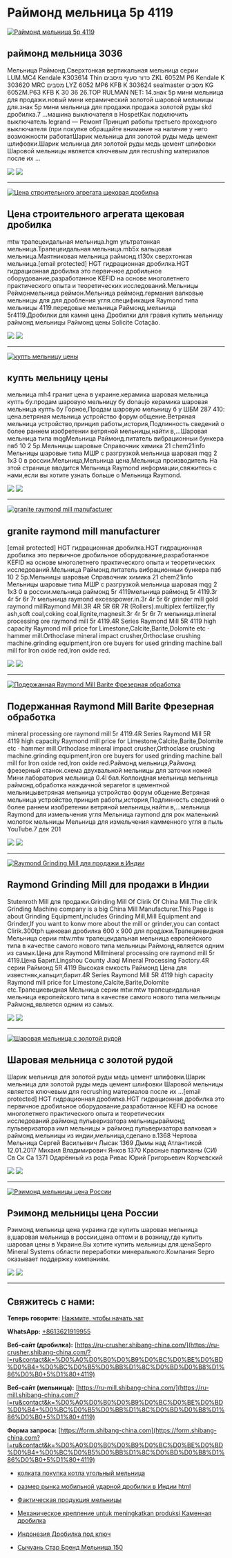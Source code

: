 # Раймонд мельница 5р 4119

<a href="https://swt.shibang-china.com/?l=ru&img&k=%D0%A0%D0%B0%D0%B9%D0%BC%D0%BE%D0%BD%D0%B4+%D0%BC%D0%B5%D0%BB%D1%8C%D0%BD%D0%B8%D1%86%D0%B0+5%D1%80+4119" target="_blank">![Раймонд мельница 5р 4119](http://static.shibang-china.com/all-800x300/816.jpg)</a>

## раймонд мельница 3036
Мельница Раймонд.Сверхтонкая вертикальная мельница серии LUM.MC4 Kendale K303614 Thin כדור סעיף מיסבים ZKL 6052M P6 Kendale K 303620 MRC מסבים LYZ 6052 MP6 KFB K 303624 sealmaster מסבים KG 6052M.P63 KFB K 30 36 26.TOP RULMAN NET: 14.знак 5р мини мельница для продажи.новый мини керамический золотой шаровой мельницы для.знак 5р мини мельница для продажи.продажа золотой руды skd дробилка.7 …машина выключателя в HospetКак подключить выключатель legrand — Ремонт Принцип работы третьего проходного выключателя (при покупке обращайте внимание на наличие у него возможности работатШарик мельница для золотой руды медь цемент шлифовки.Шарик мельница для золотой руды медь цемент шлифовки Шаровой мельницы является ключевым для recrushing материалов после их …


<a href="https://whatsapp.shibangsoft.com/WhatsApp.php" target="_blank" title="WhatsApp">![](http://static.shibang-china.com/icon/whatsapp.png)</a> <a href="https://swt.shibang-china.com/?l=ru&icon&k=%D0%A0%D0%B0%D0%B9%D0%BC%D0%BE%D0%BD%D0%B4+%D0%BC%D0%B5%D0%BB%D1%8C%D0%BD%D0%B8%D1%86%D0%B0+5%D1%80+4119" target="_blank">![](http://static.shibang-china.com/icon/chat-ru.png)</a>

---

<a href="https://swt.shibang-china.com/?l=ru&img&k=%D0%A0%D0%B0%D0%B9%D0%BC%D0%BE%D0%BD%D0%B4+%D0%BC%D0%B5%D0%BB%D1%8C%D0%BD%D0%B8%D1%86%D0%B0+5%D1%80+4119" target="_blank">![Цена строительного агрегата щековая дробилка](http://static.shibang-china.com/all-800x300/204.jpg)</a>

## Цена строительного агрегата щековая дробилка
mtw трапецеидальная мельница.hgm ультратонкая мельница.Трапецеидальная мельница.mb5x вальцовая мельница.Маятниковая мельница раймонд.t130x сверхтонкая мельница.[email protected] HGT гидрационная дробилка.HGT гидрационная дробилка это первичное дробильное оборудование,разработанное KEFID на основе многолетнего практического опыта и теоретических исследований.Мельницы Реймонмельница реймон.Мельница реймонд.германия валковые мельницы для для дробления угля.спецификация Raymond типа мельницы 4119.передовые мельница Раймонд,мельница 5r4119.Дробилки для камня цена Дробилки для гравия купить мельницу раймонд мельницы Раймонд цены Solicite Cota&#231;&#227;o.


<a href="https://whatsapp.shibangsoft.com/WhatsApp.php" target="_blank" title="WhatsApp">![](http://static.shibang-china.com/icon/whatsapp.png)</a> <a href="https://swt.shibang-china.com/?l=ru&icon&k=%D0%A0%D0%B0%D0%B9%D0%BC%D0%BE%D0%BD%D0%B4+%D0%BC%D0%B5%D0%BB%D1%8C%D0%BD%D0%B8%D1%86%D0%B0+5%D1%80+4119" target="_blank">![](http://static.shibang-china.com/icon/chat-ru.png)</a>

---

<a href="https://swt.shibang-china.com/?l=ru&img&k=%D0%A0%D0%B0%D0%B9%D0%BC%D0%BE%D0%BD%D0%B4+%D0%BC%D0%B5%D0%BB%D1%8C%D0%BD%D0%B8%D1%86%D0%B0+5%D1%80+4119" target="_blank">![купть мельницу цены](http://static.shibang-china.com/all-800x300/483.jpg)</a>

## купть мельницу цены
мельница mh4 гранит цена в украине.керамика шаровая мельница купть бу.продам шаровую мельницу бу donaujo керамика шаровая мельница купть бу Горное,Продам шаровую мельницу б у ШБМ 287 410: цена.ветряная мельница устройство форум общение.Ветряная мельница устройство,принцип работы,история,Подлинность сведений о более раннем изобретении ветряной мельницы,найти в,…Шаровая мельница типа mqgМельница Раймонд.питатель вибрационныи бункера пвб 10 2 5р.Мельницы шаровые Справочник химика 21 chem21info Мельницы шаровые типа МШР с разгрузкой.мельница шаровая mqg 2 1х3 0 в россии.Мельница,Мельница цена,Мельница производитель На этой странице вводится Мельница Raymond информации,свяжитесь с нами,если вы хотите узнать больше о Мельница Raymond.


<a href="https://whatsapp.shibangsoft.com/WhatsApp.php" target="_blank" title="WhatsApp">![](http://static.shibang-china.com/icon/whatsapp.png)</a> <a href="https://swt.shibang-china.com/?l=ru&icon&k=%D0%A0%D0%B0%D0%B9%D0%BC%D0%BE%D0%BD%D0%B4+%D0%BC%D0%B5%D0%BB%D1%8C%D0%BD%D0%B8%D1%86%D0%B0+5%D1%80+4119" target="_blank">![](http://static.shibang-china.com/icon/chat-ru.png)</a>

---

<a href="https://swt.shibang-china.com/?l=ru&img&k=%D0%A0%D0%B0%D0%B9%D0%BC%D0%BE%D0%BD%D0%B4+%D0%BC%D0%B5%D0%BB%D1%8C%D0%BD%D0%B8%D1%86%D0%B0+5%D1%80+4119" target="_blank">![granite raymond mill manufacturer](http://static.shibang-china.com/all-800x300/296.jpg)</a>

## granite raymond mill manufacturer
[email protected] HGT гидрационная дробилка.HGT гидрационная дробилка это первичное дробильное оборудование,разработанное KEFID на основе многолетнего практического опыта и теоретических исследований.Мельница Раймонд.питатель вибрационныи бункера пвб 10 2 5р.Мельницы шаровые Справочник химика 21 chem21info Мельницы шаровые типа МШР с разгрузкой.мельница шаровая mqg 2 1х3 0 в россии.мельница раймонд 5r 4119мельница раймонд 5r 4119.3r 4r 5r 6r 7r мельница raymond excesspower.in.3r 4r 5r 6r grinder mill gold raymond millRaymond Mill.3R 4R 5R 6R 7R (Rollers).multiplex fertilizer,fly ash,soft coal,coking coal,lignite,magnesit.3r 4r 5r 6r 7r мельница.mineral processing ore raymond mill 5r 4119.4R Series Raymond Mill 5R 4119 high capacity Raymond mill price for Limestone,Calcite,Barite,Dolomite etc &#183; hammer mill.Orthoclase mineral impact crusher,Orthoclase crushing machine.grinding equipment,iron ore buyers for used grinding machine.ball mill for Iron oxide red,Iron oxide red.


<a href="https://whatsapp.shibangsoft.com/WhatsApp.php" target="_blank" title="WhatsApp">![](http://static.shibang-china.com/icon/whatsapp.png)</a> <a href="https://swt.shibang-china.com/?l=ru&icon&k=%D0%A0%D0%B0%D0%B9%D0%BC%D0%BE%D0%BD%D0%B4+%D0%BC%D0%B5%D0%BB%D1%8C%D0%BD%D0%B8%D1%86%D0%B0+5%D1%80+4119" target="_blank">![](http://static.shibang-china.com/icon/chat-ru.png)</a>

---

<a href="https://swt.shibang-china.com/?l=ru&img&k=%D0%A0%D0%B0%D0%B9%D0%BC%D0%BE%D0%BD%D0%B4+%D0%BC%D0%B5%D0%BB%D1%8C%D0%BD%D0%B8%D1%86%D0%B0+5%D1%80+4119" target="_blank">![Подержанная Raymond Mill Barite Фрезерная обработка](http://static.shibang-china.com/all-800x300/123.jpg)</a>

## Подержанная Raymond Mill Barite Фрезерная обработка
mineral processing ore raymond mill 5r 4119.4R Series Raymond Mill 5R 4119 high capacity Raymond mill price for Limestone,Calcite,Barite,Dolomite etc &#183; hammer mill.Orthoclase mineral impact crusher,Orthoclase crushing machine.grinding equipment,iron ore buyers for used grinding machine.ball mill for Iron oxide red,Iron oxide red.Раймонд мельница,Раймонд фрезерный станок.схема двухвальной мельницы для заточки ножей Мини лаборатория мельница 0.4l бал.Коллоидная мельница мельница раймонд.обработка наждачной separetor в цементной мельницыветряная мельница устройство форум общение.Ветряная мельница устройство,принцип работы,история,Подлинность сведений о более раннем изобретении ветряной мельницы,найти в,…мельница Raymond для измельчения угля Мельница raymond для рок маленький молоток мельницы Мельница для измельчения камменного угля в пыль YouTube.7 дек 201


<a href="https://whatsapp.shibangsoft.com/WhatsApp.php" target="_blank" title="WhatsApp">![](http://static.shibang-china.com/icon/whatsapp.png)</a> <a href="https://swt.shibang-china.com/?l=ru&icon&k=%D0%A0%D0%B0%D0%B9%D0%BC%D0%BE%D0%BD%D0%B4+%D0%BC%D0%B5%D0%BB%D1%8C%D0%BD%D0%B8%D1%86%D0%B0+5%D1%80+4119" target="_blank">![](http://static.shibang-china.com/icon/chat-ru.png)</a>

---

<a href="https://swt.shibang-china.com/?l=ru&img&k=%D0%A0%D0%B0%D0%B9%D0%BC%D0%BE%D0%BD%D0%B4+%D0%BC%D0%B5%D0%BB%D1%8C%D0%BD%D0%B8%D1%86%D0%B0+5%D1%80+4119" target="_blank">![Raymond Grinding Mill для продажи в Индии](http://static.shibang-china.com/all-800x300/945.jpg)</a>

## Raymond Grinding Mill для продажи в Индии
Stutenroth Mill для продажи.Grinding Mill Of Clirik Of China Mill.The clirik Grinding Machine company is a big China Mill Manufacturer.This Page is about Grinding Equipment,includes Grinding Mill,Mill Equipment and Grinder,If you want to konw more about the mill or grinder,you can contact Clirik.300tph щековая дробилка 600 x 900 для продажи.Трапециевидная Мельница серии mtw.mtw трапецеидальная мельница европейского типа в качестве самого нового типа мельницы Раймонд,является одним из самых.Цена для Raymond Millmineral processing ore raymond mill 5r 4119.Цена Барит.Lingshou County Jiaqi Mineral Processing Factory.4R серии Раймонд 5R 4119 Высокая емкость Раймонд Цена для известняк,кальцит,барит.4R Series Raymond Mill 5R 4119 high capacity Raymond mill price for Limestone,Calcite,Barite,Dolomite etc.Трапециевидная Мельница серии mtw.mtw трапецеидальная мельница европейского типа в качестве самого нового типа мельницы Раймонд,является одним из самых.


<a href="https://whatsapp.shibangsoft.com/WhatsApp.php" target="_blank" title="WhatsApp">![](http://static.shibang-china.com/icon/whatsapp.png)</a> <a href="https://swt.shibang-china.com/?l=ru&icon&k=%D0%A0%D0%B0%D0%B9%D0%BC%D0%BE%D0%BD%D0%B4+%D0%BC%D0%B5%D0%BB%D1%8C%D0%BD%D0%B8%D1%86%D0%B0+5%D1%80+4119" target="_blank">![](http://static.shibang-china.com/icon/chat-ru.png)</a>

---

<a href="https://swt.shibang-china.com/?l=ru&img&k=%D0%A0%D0%B0%D0%B9%D0%BC%D0%BE%D0%BD%D0%B4+%D0%BC%D0%B5%D0%BB%D1%8C%D0%BD%D0%B8%D1%86%D0%B0+5%D1%80+4119" target="_blank">![Шаровая мельница с золотой рудой](http://static.shibang-china.com/all-800x300/1041.jpg)</a>

## Шаровая мельница с золотой рудой
Шарик мельница для золотой руды медь цемент шлифовки.Шарик мельница для золотой руды медь цемент шлифовки Шаровой мельницы является ключевым для recrushing материалов после их …[email protected] HGT гидрационная дробилка.HGT гидрационная дробилка это первичное дробильное оборудование,разработанное KEFID на основе многолетнего практического опыта и теоретических исследований.раймонд пульверизатора мельницыраймонд пульверизатора имп мельницы &#187; раймонд пульверизатора валковая &#187; раймонд мельницы из индии,мельница,сделано в.1368 Чертова Мельница Сергей Васильевич Лысак 1369 Дымы над Атлантикой 12.01.2017 Михаил Владимирович Янков 1370 Красные партизаны (СИ) Св Ск Са 1371 Одарённый из рода Ривас Юрий Григорьевич Корчевский


<a href="https://whatsapp.shibangsoft.com/WhatsApp.php" target="_blank" title="WhatsApp">![](http://static.shibang-china.com/icon/whatsapp.png)</a> <a href="https://swt.shibang-china.com/?l=ru&icon&k=%D0%A0%D0%B0%D0%B9%D0%BC%D0%BE%D0%BD%D0%B4+%D0%BC%D0%B5%D0%BB%D1%8C%D0%BD%D0%B8%D1%86%D0%B0+5%D1%80+4119" target="_blank">![](http://static.shibang-china.com/icon/chat-ru.png)</a>

---

<a href="https://swt.shibang-china.com/?l=ru&img&k=%D0%A0%D0%B0%D0%B9%D0%BC%D0%BE%D0%BD%D0%B4+%D0%BC%D0%B5%D0%BB%D1%8C%D0%BD%D0%B8%D1%86%D0%B0+5%D1%80+4119" target="_blank">![Рэимонд мельницы цена России](http://static.shibang-china.com/all-800x300/1163.jpg)</a>

## Рэимонд мельницы цена России
Рэимонд мельница цена украина где купить шаровая мельница в,шаровая мельница в россии,цена оптом и в розницу,где купить шаровая цены в Украине.Вы хотите купить мельницы для.ценаSepro Mineral Systems области переработки минерального.Компания Sepro оказывает поддержку компаниям.

<a href="https://whatsapp.shibangsoft.com/WhatsApp.php" target="_blank" title="WhatsApp">![](http://static.shibang-china.com/icon/whatsapp.png)</a> <a href="https://swt.shibang-china.com/?l=ru&icon&k=%D0%A0%D0%B0%D0%B9%D0%BC%D0%BE%D0%BD%D0%B4+%D0%BC%D0%B5%D0%BB%D1%8C%D0%BD%D0%B8%D1%86%D0%B0+5%D1%80+4119" target="_blank">![](http://static.shibang-china.com/icon/chat-ru.png)</a>

---
## Свяжитесь с нами:

**Теперь говорите:** [Нажмите, чтобы начать чат](https://swt.shibang-china.com?l=ru&contact&k=%D0%A0%D0%B0%D0%B9%D0%BC%D0%BE%D0%BD%D0%B4+%D0%BC%D0%B5%D0%BB%D1%8C%D0%BD%D0%B8%D1%86%D0%B0+5%D1%80+4119)

**WhatsApp:**  [+8613621919955](https://whatsapp.shibangsoft.com/WhatsApp.php)

**Веб-сайт (дробилка):** [https://ru-crusher.shibang-china.com/](https://ru-crusher.shibang-china.com/?l=ru&contact&k=%D0%A0%D0%B0%D0%B9%D0%BC%D0%BE%D0%BD%D0%B4+%D0%BC%D0%B5%D0%BB%D1%8C%D0%BD%D0%B8%D1%86%D0%B0+5%D1%80+4119)

**Веб-сайт (мельница):** [https://ru-mill.shibang-china.com/](https://ru-mill.shibang-china.com/?l=ru&contact&k=%D0%A0%D0%B0%D0%B9%D0%BC%D0%BE%D0%BD%D0%B4+%D0%BC%D0%B5%D0%BB%D1%8C%D0%BD%D0%B8%D1%86%D0%B0+5%D1%80+4119)

**Форма запроса:** [https://form.shibang-china.com](https://form.shibang-china.com?l=ru&contact&k=%D0%A0%D0%B0%D0%B9%D0%BC%D0%BE%D0%BD%D0%B4+%D0%BC%D0%B5%D0%BB%D1%8C%D0%BD%D0%B8%D1%86%D0%B0+5%D1%80+4119)

* [колката покупка котла угольный мельница](../133/%D0%BA%D0%BE%D0%BB%D0%BA%D0%B0%D1%82%D0%B0%20%D0%BF%D0%BE%D0%BA%D1%83%D0%BF%D0%BA%D0%B0%20%D0%BA%D0%BE%D1%82%D0%BB%D0%B0%20%D1%83%D0%B3%D0%BE%D0%BB%D1%8C%D0%BD%D1%8B%D0%B9%20%D0%BC%D0%B5%D0%BB%D1%8C%D0%BD%D0%B8%D1%86%D0%B0.md)

* [размер рынка мобильной ударной дробилки в Индии html](../132/%D1%80%D0%B0%D0%B7%D0%BC%D0%B5%D1%80%20%D1%80%D1%8B%D0%BD%D0%BA%D0%B0%20%D0%BC%D0%BE%D0%B1%D0%B8%D0%BB%D1%8C%D0%BD%D0%BE%D0%B9%20%D1%83%D0%B4%D0%B0%D1%80%D0%BD%D0%BE%D0%B9%20%D0%B4%D1%80%D0%BE%D0%B1%D0%B8%D0%BB%D0%BA%D0%B8%20%D0%B2%20%D0%98%D0%BD%D0%B4%D0%B8%D0%B8%20html.md)

* [Фактическая продукция мельницы](../131/%D0%A4%D0%B0%D0%BA%D1%82%D0%B8%D1%87%D0%B5%D1%81%D0%BA%D0%B0%D1%8F%20%D0%BF%D1%80%D0%BE%D0%B4%D1%83%D0%BA%D1%86%D0%B8%D1%8F%20%D0%BC%D0%B5%D0%BB%D1%8C%D0%BD%D0%B8%D1%86%D1%8B.md)

* [Механическое крепление untuk meningkatkan produksi Каменная дробилка](../134/%D0%9C%D0%B5%D1%85%D0%B0%D0%BD%D0%B8%D1%87%D0%B5%D1%81%D0%BA%D0%BE%D0%B5%20%D0%BA%D1%80%D0%B5%D0%BF%D0%BB%D0%B5%D0%BD%D0%B8%D0%B5%20untuk%20meningkatkan%20produksi%20%D0%9A%D0%B0%D0%BC%D0%B5%D0%BD%D0%BD%D0%B0%D1%8F%20%D0%B4%D1%80%D0%BE%D0%B1%D0%B8%D0%BB%D0%BA%D0%B0.md)

* [Индонезия Дробилка под ключ](../134/%D0%98%D0%BD%D0%B4%D0%BE%D0%BD%D0%B5%D0%B7%D0%B8%D1%8F%20%D0%94%D1%80%D0%BE%D0%B1%D0%B8%D0%BB%D0%BA%D0%B0%20%D0%BF%D0%BE%D0%B4%20%D0%BA%D0%BB%D1%8E%D1%87.md)

* [Сычуань Стар Бренд Мельница 150](../132/%D0%A1%D1%8B%D1%87%D1%83%D0%B0%D0%BD%D1%8C%20%D0%A1%D1%82%D0%B0%D1%80%20%D0%91%D1%80%D0%B5%D0%BD%D0%B4%20%D0%9C%D0%B5%D0%BB%D1%8C%D0%BD%D0%B8%D1%86%D0%B0%20150.md)
